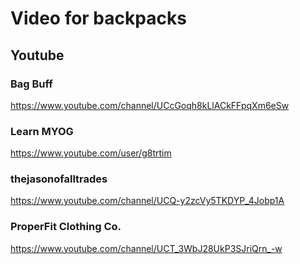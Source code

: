 # Video for backpacks

## Youtube

### Bag Buff
https://www.youtube.com/channel/UCcGoqh8kLlACkFFpqXm6eSw

### Learn MYOG
https://www.youtube.com/user/g8trtim

### thejasonofalltrades
https://www.youtube.com/channel/UCQ-y2zcVy5TKDYP_4Jobp1A

### ProperFit Clothing Co.
https://www.youtube.com/channel/UCT_3WbJ28UkP3SJriQrn_-w
